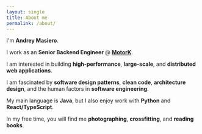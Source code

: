 ```yaml
---
layout: single
title: About me
permalink: /about/
---
```


I'm **Andrey Masiero**.

I work as an **Senior Backend Engineer** @ **[MotorK](https://motork.io/)**.

I am interested in building **high-performance**, **large-scale**, and **distributed web applications**.

I am fascinated by **software design patterns**, **clean code**, **architecture design**, and the human factors in **software engineering**.

My main language is **Java**, but I also enjoy work with **Python** and **React/TypeScript**.

In my free time, you will find me **photographing**, **crossfitting**, and **reading books**.